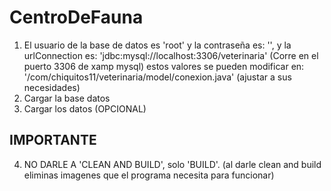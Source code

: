 # CentroDeFauna
1. El usuario de la base de datos es 'root' y la contraseña es: '',
y la urlConnection es: 'jdbc:mysql://localhost:3306/veterinaria' (Corre en el puerto 3306 de xamp mysql)
estos valores se pueden modificar en: '/com/chiquitos11/veterinaria/model/conexion.java' (ajustar a sus necesidades)
2. Cargar la base datos
3. Cargar los datos (OPCIONAL)
## IMPORTANTE
4. NO DARLE A 'CLEAN AND BUILD', solo 'BUILD'. (al darle clean and build eliminas imagenes que el programa necesita para funcionar)

